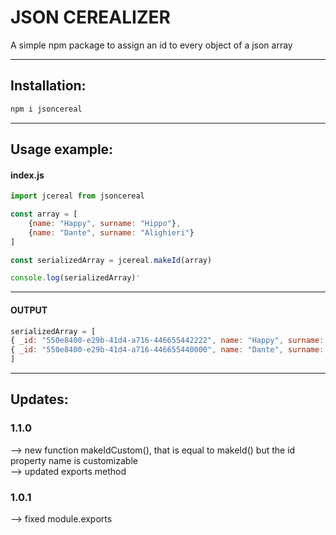 # JSON CEREALIZER
A simple npm package to assign an id to every object of a json array
***
## Installation:
```bash
npm i jsoncereal
```
***
## Usage example:

#### index.js
```Javascript
import jcereal from jsoncereal

const array = [
    {name: "Happy", surname: "Hippo"},
    {name: "Dante", surname: "Alighieri"}
]

const serializedArray = jcereal.makeId(array)

console.log(serializedArray)'
```
---
#### OUTPUT

```Javascript
serializedArray = [
{ _id: "550e8400-e29b-41d4-a716-446655442222", name: "Happy", surname: "Hippo"},
{ _id: "550e8400-e29b-41d4-a716-446655440000", name: "Dante", surname: "Alighieri"}
]
```
***
## Updates:

### 1.1.0

--> new function makeIdCustom(), that is equal to makeId() but the id property name is customizable
<br/>
--> updated exports method

### 1.0.1

--> fixed module.exports
